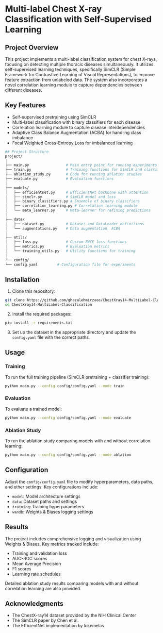 # Multi-label Chest X-ray Classification with Self-Supervised Learning

## Project Overview

This project implements a multi-label classification system for chest X-rays, focusing on detecting multiple thoracic diseases simultaneously. It utilizes self-supervised learning techniques, specifically SimCLR (Simple Framework for Contrastive Learning of Visual Representations), to improve feature extraction from unlabeled data. The system also incorporates a novel correlation learning module to capture dependencies between different diseases.

## Key Features

- Self-supervised pretraining using SimCLR
- Multi-label classification with binary classifiers for each disease
- Correlation learning module to capture disease interdependencies
- Adaptive Class Balance Augmentation (ACBA) for handling class imbalance
- Focal Weighted Cross-Entropy Loss for imbalanced learning

```bash
## Project Structure
project/
│
├── main.py                 # Main entry point for running experiments
├── train.py                # Training functions for SimCLR and classifiers
├── ablation_study.py       # Code for running ablation studies
├── evaluate.py             # Evaluation functions
│
├── models/
│   ├── efficientnet.py     # EfficientNet backbone with attention
│   ├── simclr.py           # SimCLR model and loss
│   ├── binary_classifiers.py # Ensemble of binary classifiers
│   ├── correlation_learning.py # Correlation learning module
│   └── meta_learner.py     # Meta-learner for refining predictions
│
├── data/
│   ├── dataset.py          # Dataset and DataLoader definitions
│   └── augmentations.py    # Data augmentation, ACBA
│
├── utils/
│   ├── loss.py             # Custom FWCE loss functions
│   ├── metrics.py          # Evaluation metrics
│   └── training_utils.py   # Utility functions for training
│
└── config/
└── config.yaml         # Configuration file for experiments
```

## Installation

1. Clone this repository:

```bash
git clone https://github.com/ghazalehmirzaee/ChestXray14-MultiLabel-Classification.git
cd ChestXray14-MultiLabel-Classification
```

2. Install the required packages:

```bash
pip install -r requirements.txt
```

3. Set up the dataset in the appropriate directory and update the `config.yaml` file with the correct paths.

## Usage

### Training

To run the full training pipeline (SimCLR pretraining + classifier training):
```bash
python main.py --config config/config.yaml --mode train
```

### Evaluation

To evaluate a trained model:
```bash
python main.py --config config/config.yaml --mode evaluate
```

### Ablation Study

To run the ablation study comparing models with and without correlation learning:
```bash
python main.py --config config/config.yaml --mode ablation
```
## Configuration

Adjust the `config/config.yaml` file to modify hyperparameters, data paths, and other settings. Key configurations include:

- `model`: Model architecture settings
- `data`: Dataset paths and settings
- `training`: Training hyperparameters
- `wandb`: Weights & Biases logging settings

## Results

The project includes comprehensive logging and visualization using Weights & Biases. Key metrics tracked include:

- Training and validation loss
- AUC-ROC scores
- Mean Average Precision
- F1 scores
- Learning rate schedules

Detailed ablation study results comparing models with and without correlation learning are also provided.

## Acknowledgments

- The ChestX-ray14 dataset provided by the NIH Clinical Center
- The SimCLR paper by Chen et al.
- The EfficientNet implementation by lukemelas

